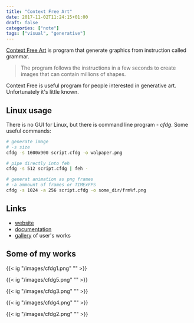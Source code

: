 ```yaml
---
title: "Context Free Art"
date: 2017-11-02T11:24:15+01:00
draft: false
categories: ["note"]
tags: ["visual", "generative"]
---
```


[Context Free Art](https://www.contextfreeart.org/) is program that generate graphics from instruction called grammar.

> The program follows the instructions in a few seconds to create images that can contain millions of shapes.

Context Free is useful program for people interested in generative art. Unfortunately it's little known.

## Linux usage

There is no GUI for Linux, but there is command line program - *cfdg*. Some useful commands:

``` sh
# generate image
# -s size
cfdg -s 1600x900 script.cfdg -o walpaper.png

# pipe directly into feh
cfdg -s 512 script.cfdg | feh -

# generat animation as png frames
# -a ammount of frames or TIMExFPS
cfdg -s 1024 -a 256 script.cfdg -o some_dir/frm%f.png

```


## Links

- [website](https://www.contextfreeart.org/)
- [documentation](https://github.com/MtnViewJohn/context-free/wiki)
- [gallery](https://www.contextfreeart.org/gallery2/#popular/0/48) of user's works

## Some of my works

{{< ig "/images/cfdg1.png" "" >}}

<!-- {{< ig "/images/MVXIBFy.png" "" >}} -->

{{< ig "/images/cfdg5.png" "" >}}

{{< ig "/images/cfdg3.png" "" >}}

{{< ig "/images/cfdg4.png" "" >}}

{{< ig "/images/cfdg2.png" "" >}}

<!-- {{< ig "/images/Jg2QFC8.png" "" >}} -->

<!-- {{< ig "/images/96t5VQB.png" "" >}} -->

